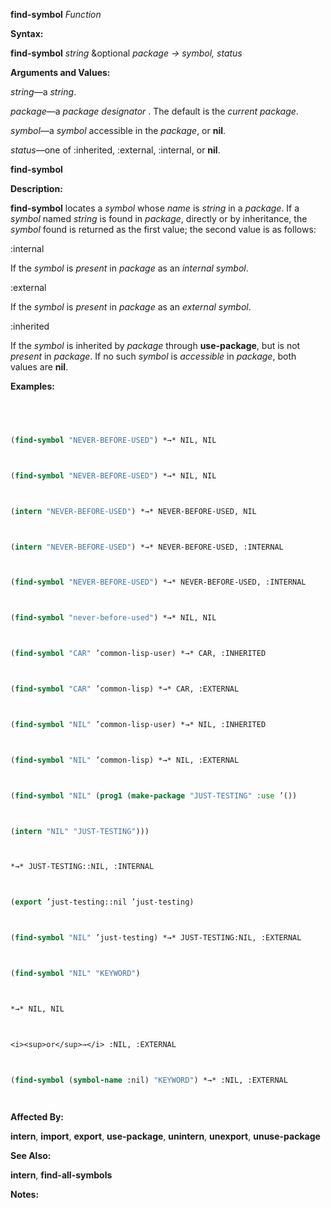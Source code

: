 **find-symbol** *Function* 



**Syntax:** 



**find-symbol** *string* &amp;optional *package → symbol, status* 



**Arguments and Values:** 



*string*—a *string*. 



*package*—a *package designator* . The default is the *current package*. 



*symbol*—a *symbol* accessible in the *package*, or **nil**. 



*status*—one of :inherited, :external, :internal, or **nil**. 







 



 



**find-symbol** 



**Description:** 



**find-symbol** locates a *symbol* whose *name* is *string* in a *package*. If a *symbol* named *string* is found in *package*, directly or by inheritance, the *symbol* found is returned as the first value; the second value is as follows: 



:internal 



If the *symbol* is *present* in *package* as an *internal symbol*. 



:external 



If the *symbol* is *present* in *package* as an *external symbol*. 



:inherited 



If the *symbol* is inherited by *package* through **use-package**, but is not *present* in *package*. If no such *symbol* is *accessible* in *package*, both values are **nil**. 



**Examples:**
```lisp
 



(find-symbol "NEVER-BEFORE-USED") *→* NIL, NIL 



(find-symbol "NEVER-BEFORE-USED") *→* NIL, NIL 



(intern "NEVER-BEFORE-USED") *→* NEVER-BEFORE-USED, NIL 



(intern "NEVER-BEFORE-USED") *→* NEVER-BEFORE-USED, :INTERNAL 



(find-symbol "NEVER-BEFORE-USED") *→* NEVER-BEFORE-USED, :INTERNAL 



(find-symbol "never-before-used") *→* NIL, NIL 



(find-symbol "CAR" ’common-lisp-user) *→* CAR, :INHERITED 



(find-symbol "CAR" ’common-lisp) *→* CAR, :EXTERNAL 



(find-symbol "NIL" ’common-lisp-user) *→* NIL, :INHERITED 



(find-symbol "NIL" ’common-lisp) *→* NIL, :EXTERNAL 



(find-symbol "NIL" (prog1 (make-package "JUST-TESTING" :use ’()) 



(intern "NIL" "JUST-TESTING"))) 



*→* JUST-TESTING::NIL, :INTERNAL 



(export ’just-testing::nil ’just-testing) 



(find-symbol "NIL" ’just-testing) *→* JUST-TESTING:NIL, :EXTERNAL 



(find-symbol "NIL" "KEYWORD") 



*→* NIL, NIL 



<i><sup>or</sup>→</i> :NIL, :EXTERNAL 



(find-symbol (symbol-name :nil) "KEYWORD") *→* :NIL, :EXTERNAL 




```
**Affected By:** 



**intern**, **import**, **export**, **use-package**, **unintern**, **unexport**, **unuse-package** 



**See Also:** 



**intern**, **find-all-symbols** 







 



 



**Notes:** 



